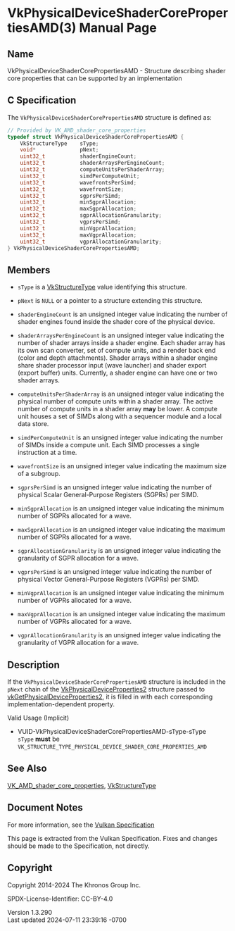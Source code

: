 # VkPhysicalDeviceShaderCorePropertiesAMD(3) Manual Page

## Name

VkPhysicalDeviceShaderCorePropertiesAMD - Structure describing shader
core properties that can be supported by an implementation



## <a href="#_c_specification" class="anchor"></a>C Specification

The `VkPhysicalDeviceShaderCorePropertiesAMD` structure is defined as:

``` c
// Provided by VK_AMD_shader_core_properties
typedef struct VkPhysicalDeviceShaderCorePropertiesAMD {
    VkStructureType    sType;
    void*              pNext;
    uint32_t           shaderEngineCount;
    uint32_t           shaderArraysPerEngineCount;
    uint32_t           computeUnitsPerShaderArray;
    uint32_t           simdPerComputeUnit;
    uint32_t           wavefrontsPerSimd;
    uint32_t           wavefrontSize;
    uint32_t           sgprsPerSimd;
    uint32_t           minSgprAllocation;
    uint32_t           maxSgprAllocation;
    uint32_t           sgprAllocationGranularity;
    uint32_t           vgprsPerSimd;
    uint32_t           minVgprAllocation;
    uint32_t           maxVgprAllocation;
    uint32_t           vgprAllocationGranularity;
} VkPhysicalDeviceShaderCorePropertiesAMD;
```

## <a href="#_members" class="anchor"></a>Members

- `sType` is a [VkStructureType](https://registry.khronos.org/vulkan/specs/1.3-extensions/man/html/VkStructureType.html) value identifying
  this structure.

- `pNext` is `NULL` or a pointer to a structure extending this
  structure.

- <span id="limits-shaderEngineCount"></span> `shaderEngineCount` is an
  unsigned integer value indicating the number of shader engines found
  inside the shader core of the physical device.

- <span id="limits-shaderArraysPerEngineCount"></span>
  `shaderArraysPerEngineCount` is an unsigned integer value indicating
  the number of shader arrays inside a shader engine. Each shader array
  has its own scan converter, set of compute units, and a render back
  end (color and depth attachments). Shader arrays within a shader
  engine share shader processor input (wave launcher) and shader export
  (export buffer) units. Currently, a shader engine can have one or two
  shader arrays.

- <span id="limits-computeUnitsPerShaderArray"></span>
  `computeUnitsPerShaderArray` is an unsigned integer value indicating
  the physical number of compute units within a shader array. The active
  number of compute units in a shader array **may** be lower. A compute
  unit houses a set of SIMDs along with a sequencer module and a local
  data store.

- <span id="limits-simdPerComputeUnit"></span> `simdPerComputeUnit` is
  an unsigned integer value indicating the number of SIMDs inside a
  compute unit. Each SIMD processes a single instruction at a time.

- <span id="limits-wavefrontSize"></span> `wavefrontSize` is an unsigned
  integer value indicating the maximum size of a subgroup.

- <span id="limits-sgprsPerSimd"></span> `sgprsPerSimd` is an unsigned
  integer value indicating the number of physical Scalar General-Purpose
  Registers (SGPRs) per SIMD.

- <span id="limits-minSgprAllocation"></span> `minSgprAllocation` is an
  unsigned integer value indicating the minimum number of SGPRs
  allocated for a wave.

- <span id="limits-maxSgprAllocation"></span> `maxSgprAllocation` is an
  unsigned integer value indicating the maximum number of SGPRs
  allocated for a wave.

- <span id="limits-sgprAllocationGranularity"></span>
  `sgprAllocationGranularity` is an unsigned integer value indicating
  the granularity of SGPR allocation for a wave.

- <span id="limits-vgprsPerSimd"></span> `vgprsPerSimd` is an unsigned
  integer value indicating the number of physical Vector General-Purpose
  Registers (VGPRs) per SIMD.

- <span id="limits-minVgprAllocation"></span> `minVgprAllocation` is an
  unsigned integer value indicating the minimum number of VGPRs
  allocated for a wave.

- <span id="limits-maxVgprAllocation"></span> `maxVgprAllocation` is an
  unsigned integer value indicating the maximum number of VGPRs
  allocated for a wave.

- <span id="limits-vgprAllocationGranularity"></span>
  `vgprAllocationGranularity` is an unsigned integer value indicating
  the granularity of VGPR allocation for a wave.

## <a href="#_description" class="anchor"></a>Description

If the `VkPhysicalDeviceShaderCorePropertiesAMD` structure is included
in the `pNext` chain of the
[VkPhysicalDeviceProperties2](https://registry.khronos.org/vulkan/specs/1.3-extensions/man/html/VkPhysicalDeviceProperties2.html)
structure passed to
[vkGetPhysicalDeviceProperties2](https://registry.khronos.org/vulkan/specs/1.3-extensions/man/html/vkGetPhysicalDeviceProperties2.html),
it is filled in with each corresponding implementation-dependent
property.

Valid Usage (Implicit)

- <a href="#VUID-VkPhysicalDeviceShaderCorePropertiesAMD-sType-sType"
  id="VUID-VkPhysicalDeviceShaderCorePropertiesAMD-sType-sType"></a>
  VUID-VkPhysicalDeviceShaderCorePropertiesAMD-sType-sType  
  `sType` **must** be
  `VK_STRUCTURE_TYPE_PHYSICAL_DEVICE_SHADER_CORE_PROPERTIES_AMD`

## <a href="#_see_also" class="anchor"></a>See Also

[VK_AMD_shader_core_properties](https://registry.khronos.org/vulkan/specs/1.3-extensions/man/html/VK_AMD_shader_core_properties.html),
[VkStructureType](https://registry.khronos.org/vulkan/specs/1.3-extensions/man/html/VkStructureType.html)

## <a href="#_document_notes" class="anchor"></a>Document Notes

For more information, see the <a
href="https://registry.khronos.org/vulkan/specs/1.3-extensions/html/vkspec.html#VkPhysicalDeviceShaderCorePropertiesAMD"
target="_blank" rel="noopener">Vulkan Specification</a>

This page is extracted from the Vulkan Specification. Fixes and changes
should be made to the Specification, not directly.

## <a href="#_copyright" class="anchor"></a>Copyright

Copyright 2014-2024 The Khronos Group Inc.

SPDX-License-Identifier: CC-BY-4.0

Version 1.3.290  
Last updated 2024-07-11 23:39:16 -0700
